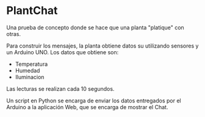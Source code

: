 # PlantChat
Una prueba de concepto donde se hace que una planta "platique" con otras.

Para construir los mensajes, la planta obtiene datos su  utilizando sensores y un Arduino UNO.
Los datos que obtiene son:
  - Temperatura
  - Humedad
  - Iluminacion

Las lecturas se realizan cada 10 segundos.

Un script en Python se encarga de enviar los datos entregados por el Arduino a la aplicación Web, que se encarga de mostrar el Chat.

